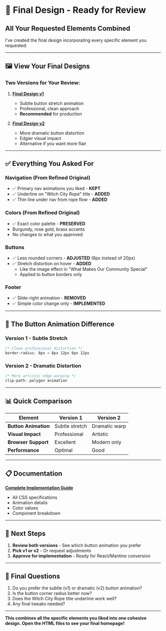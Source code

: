 # 🎯 Final Design - Ready for Review

## All Your Requested Elements Combined

I've created the final design incorporating every specific element you requested:

---

## 🖼️ View Your Final Designs

### Two Versions for Your Review:

1. **[Final Design v1](/home/chad/repos/witchcityrope-react/docs/functional-areas/design-refresh/new-work/2025-08-20-modernization/design/final-design/final-design-v1.html)**
   - Subtle button stretch animation
   - Professional, clean approach
   - **Recommended** for production

2. **[Final Design v2](/home/chad/repos/witchcityrope-react/docs/functional-areas/design-refresh/new-work/2025-08-20-modernization/design/final-design/final-design-v2.html)**
   - More dramatic button distortion
   - Edgier visual impact
   - Alternative if you want more flair

---

## ✅ Everything You Asked For

### Navigation (From Refined Original)
- ✅ Primary nav animations you liked - **KEPT**
- ✅ Underline on "Witch City Rope" title - **ADDED**
- ✅ Thin line under nav from rope flow - **ADDED**

### Colors (From Refined Original)
- ✅ Exact color palette - **PRESERVED**
- Burgundy, rose gold, brass accents
- No changes to what you approved

### Buttons
- ✅ Less rounded corners - **ADJUSTED** (8px instead of 20px)
- ✅ Stretch distortion on hover - **ADDED**
  - Like the image effect in "What Makes Our Community Special"
  - Applied to button borders only

### Footer
- ✅ Slide-right animation - **REMOVED**
- ✅ Simple color change only - **IMPLEMENTED**

---

## 🎨 The Button Animation Difference

### Version 1 - Subtle Stretch
```css
/* Clean professional distortion */
border-radius: 8px → 8px 12px 8px 12px
```

### Version 2 - Dramatic Distortion  
```css
/* More artistic edge warping */
clip-path: polygon animation
```

---

## 📊 Quick Comparison

| Element | Version 1 | Version 2 |
|---------|-----------|-----------|
| **Button Animation** | Subtle stretch | Dramatic warp |
| **Visual Impact** | Professional | Artistic |
| **Browser Support** | Excellent | Modern only |
| **Performance** | Optimal | Good |

---

## 📋 Documentation

**[Complete Implementation Guide](/home/chad/repos/witchcityrope-react/docs/functional-areas/design-refresh/new-work/2025-08-20-modernization/design/final-design/final-design-summary.md)**
- All CSS specifications
- Animation details
- Color values
- Component breakdown

---

## 🚀 Next Steps

1. **Review both versions** - See which button animation you prefer
2. **Pick v1 or v2** - Or request adjustments
3. **Approve for implementation** - Ready for React/Mantine conversion

---

## 💬 Final Questions

1. Do you prefer the subtle (v1) or dramatic (v2) button animation?
2. Is the button corner radius better now?
3. Does the Witch City Rope title underline work well?
4. Any final tweaks needed?

---

**This combines all the specific elements you liked into one cohesive design. Open the HTML files to see your final homepage!**